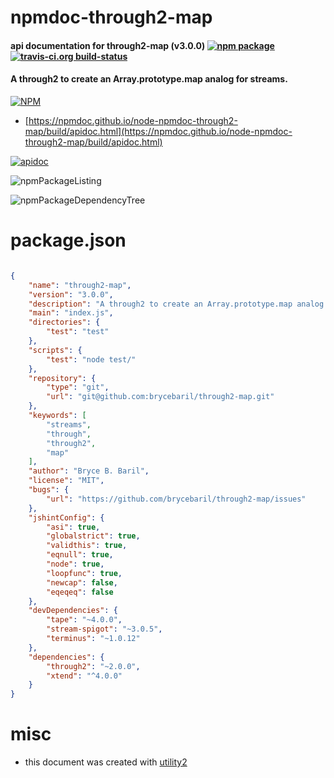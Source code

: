 # npmdoc-through2-map

#### api documentation for  through2-map (v3.0.0)  [![npm package](https://img.shields.io/npm/v/npmdoc-through2-map.svg?style=flat-square)](https://www.npmjs.org/package/npmdoc-through2-map) [![travis-ci.org build-status](https://api.travis-ci.org/npmdoc/node-npmdoc-through2-map.svg)](https://travis-ci.org/npmdoc/node-npmdoc-through2-map)

#### A through2 to create an Array.prototype.map analog for streams.

[![NPM](https://nodei.co/npm/through2-map.png?downloads=true&downloadRank=true&stars=true)](https://www.npmjs.com/package/through2-map)

- [https://npmdoc.github.io/node-npmdoc-through2-map/build/apidoc.html](https://npmdoc.github.io/node-npmdoc-through2-map/build/apidoc.html)

[![apidoc](https://npmdoc.github.io/node-npmdoc-through2-map/build/screenCapture.buildCi.browser.%252Ftmp%252Fbuild%252Fapidoc.html.png)](https://npmdoc.github.io/node-npmdoc-through2-map/build/apidoc.html)

![npmPackageListing](https://npmdoc.github.io/node-npmdoc-through2-map/build/screenCapture.npmPackageListing.svg)

![npmPackageDependencyTree](https://npmdoc.github.io/node-npmdoc-through2-map/build/screenCapture.npmPackageDependencyTree.svg)



# package.json

```json

{
    "name": "through2-map",
    "version": "3.0.0",
    "description": "A through2 to create an Array.prototype.map analog for streams.",
    "main": "index.js",
    "directories": {
        "test": "test"
    },
    "scripts": {
        "test": "node test/"
    },
    "repository": {
        "type": "git",
        "url": "git@github.com:brycebaril/through2-map.git"
    },
    "keywords": [
        "streams",
        "through",
        "through2",
        "map"
    ],
    "author": "Bryce B. Baril",
    "license": "MIT",
    "bugs": {
        "url": "https://github.com/brycebaril/through2-map/issues"
    },
    "jshintConfig": {
        "asi": true,
        "globalstrict": true,
        "validthis": true,
        "eqnull": true,
        "node": true,
        "loopfunc": true,
        "newcap": false,
        "eqeqeq": false
    },
    "devDependencies": {
        "tape": "~4.0.0",
        "stream-spigot": "~3.0.5",
        "terminus": "~1.0.12"
    },
    "dependencies": {
        "through2": "~2.0.0",
        "xtend": "^4.0.0"
    }
}
```



# misc
- this document was created with [utility2](https://github.com/kaizhu256/node-utility2)
